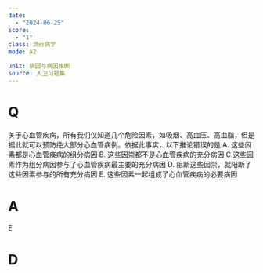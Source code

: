 ```yaml
---
date:
  - "2024-06-25"
score:
  - "1"
class: 流行病学
mode: A2

unit: 病因与病因推断
source: 人卫习题集
---
```



# Q
关于心血管疾病，所有我们仅知道几个危险因素，如吸烟、高血压、高血脂，但是据此就可以预防绝大部分心血管病例。依据此事实，以下推论错误的是
A. 这些闪素都是心血管痪病的组分病因
B. 这些因崇都不是心血管疾病的充分病因
C.这些因素作为组分病因参与了心血管疾病最主要的充分病因
D. 阻断这些因崇，就阳断了这些因素参与的所有充分病因
E. 这些因素一起组成了心血管疾病的必要病因

# A

E


# D
